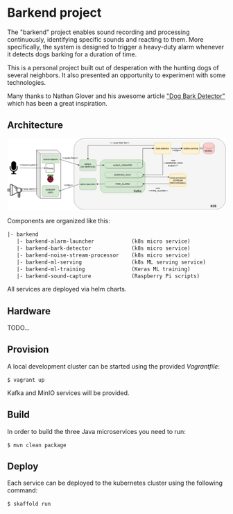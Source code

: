 # Barkend project

The "barkend" project enables sound recording and processing continuously, identifying specific sounds and reacting to them. More specifically, the system is designed to trigger a heavy-duty alarm whenever it detects dogs barking for a duration of time.

This is a personal project built out of desperation with the hunting dogs of several neighbors. It also presented an opportunity to experiment with some technologies. 

Many thanks to Nathan Glover and his awesome article ["Dog Bark Detector"](https://devopstar.com/2020/04/13/dog-bark-detector-machine-learning-model) which has been a great inspiration.

## Architecture

![arhitecture](img/barkend.jpg)

Components are organized like this:

```
|- barkend
   |- barkend-alarm-launcher            (k8s micro service)
   |- barkend-bark-detector             (k8s micro service)
   |- barkend-noise-stream-processor    (k8s micro service)
   |- barkend-ml-serving                (k8s ML serving service)
   |- barkend-ml-training               (Keras ML training)   
   |- barkend-sound-capture             (Raspberry Pi scripts)

```

All services are deployed via helm charts.

## Hardware

TODO...

## Provision

A local development cluster can be started using the provided _Vagrantfile_:

```shell
$ vagrant up
```

Kafka and MinIO services will be provided.

## Build

In order to build the three Java microservices you need to run:

```shell
$ mvn clean package
```

## Deploy

Each service can be deployed to the kubernetes cluster using the following command:

```shell
$ skaffold run
```